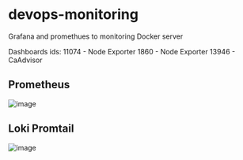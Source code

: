 # devops-monitoring
Grafana and promethues to monitoring Docker server

Dashboards ids:
11074 - Node Exporter
1860 - Node Exporter
13946 - CaAdvisor

## Prometheus
![image](https://github.com/jmadrigal07/devops-monitoring/assets/15943036/d56c8cc2-75a7-4f0b-a114-5dea290b903c)

## Loki Promtail
![image](https://github.com/jmadrigal07/devops-monitoring/assets/15943036/7b63f3b2-b230-47fb-93f3-2493c0aaaad2)
